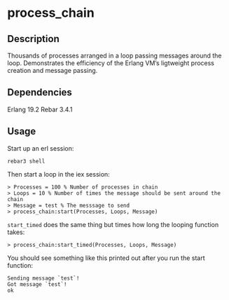 process_chain
=============

## Description

Thousands of processes arranged in a loop passing messages around the loop. Demonstrates the efficiency of the Erlang VM’s ligtweight process creation and message passing.

## Dependencies

Erlang 19.2
Rebar 3.4.1

## Usage

Start up an erl session:

    rebar3 shell

Then start a loop in the iex session:

    > Processes = 100 % Number of processes in chain
    > Loops = 10 % Number of times the message should be sent around the chain
    > Message = test % The messsage to send
    > process_chain:start(Processes, Loops, Message)

`start_timed` does the same thing but times how long the looping function takes:

    > process_chain:start_timed(Processes, Loops, Message)

You should see something like this printed out after you run the start function:

    Sending message `test`!
    Got message `test`!
    ok
